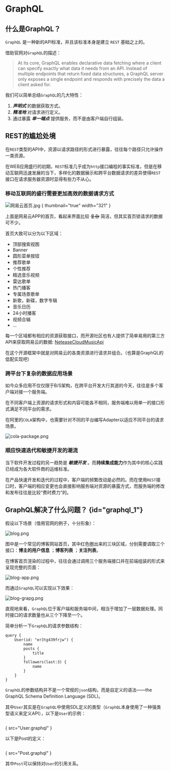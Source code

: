 # GraphQL

## 什么是GraphQL？

`GraphQL` 是一种新的API标准，并且该标准本身是建立 `REST` 基础之上的。

借助官网对`GraphQL`的描述：

> At its core, GraphQL enables declarative data fetching where a client can specify exactly what data it needs from an API. 
> Instead of multiple endpoints that return fixed data structures, a GraphQL server only exposes a single endpoint and responds with precisely the data a client asked for.

我们可以简单总结`GraphQL`的几大特性：

1. ***声明式*** 的数据获取方式。
2. ***精准地*** 对请求进行定义。
3. 通过暴露 ***单一端点*** 提供服务，而不是由客户端自行组装。

## REST的尴尬处境

在`REST`类型的API中，资源以请求路径的形式进行暴露，往往每个路径只允许操作一类资源。

在WEB应用盛行的初期，`REST`标准几乎成为`http`接口编程的事实标准，但是在移动互联网迅速发展的当下，多样化的数据展示和跨平台数据请求的差异使得`REST`接口在请求服务器资源时显得有些力不从心。

### 移动互联网的盛行需要更加高效的数据请求方式

![网易云首页.jpg](网易云首页.jpg) { thumbnail="true" width="321" }

上面是网易云APP的首页，看起来界面比较 ~~复杂~~ 简洁，但其实首页锁请求的数据可不少。

首页大致可以分为以下区域：

- 顶部搜索视图
- Banner
- 圆形菜单按钮
- 推荐歌单
- 个性推荐
- 精选音乐视频
- 雷达歌单
- 热门播客
- 专属场景歌单
- 新歌，新碟，数字专辑
- 音乐日历
- 24小时播客
- 视频合辑
- ... 

每一个区域都有相应的资源获取接口，而开源社区也有人提供了简单易用的第三方API来获取网易云的数据: <a href="https://gitee.com/davie/NeteaseCloudMusicApi">NeteaseCloudMusicApi</a>

在这个开源框架中就是对网易云的各类资源进行请求并组合。（也算是GraphQL的低配实现吧）

### 跨平台下复杂的数据应用场景

如今众多应用不仅仅限于B/S架构，在跨平台开发大行其道的今天，往往是多个客户端对接一个服务端。

在不同客户端上资源的请求形式和内容可能各不相同，服务端难以用单一的接口形式满足不同平台的需求。

在阿里的`COLA`架构中，也需要针对不同的平台编写Adapter以适应不同平台的请求场景。

![cola-package.png](cola-package.png)

### 顺应快速迭代和敏捷开发的潮流

当下软件开发过程的另一趋势是 ***敏捷开发*** 。而**持续集成能力**作为其中的核心实践已经成为各大软件商的运维标准。

在产品快速开发和迭代的过程中，客户端的频繁改动是必然的。而在使用`REST`接口时，客户端的相应变更也会直接影响服务端对资源的暴露方式，而服务端的修改和发布往往是比较“费时费力”的。

## GraphQL解决了什么问题？ {id="graphql_1"}

假设以下场景（借用官网的例子，十分形象）：

![blog.png](blog.png)

图中是一个常见的博客网站首页，其中红色圈出来的三块区域，分别需要调取三个接口：**博主的用户信息** ；**博客列表** ；**关注列表**。

在博客首页渲染的过程中，往往会通过调用三个服务端接口并在前端组装的形式来呈现完整的页面：

![blog-app.png](blog-app.png)

而通过`GraphQL`可以实现以下效果：

![blog-grapg.png](blog-graph.png)

直观地来看，`GraphQL`位于客户端和服务端中间，相当于增加了一层数据处理。同时接口的请求数量也从三个下降至一个。

简单分析一下`GraphQL`的请求参数结构：

```Text
query {
    User(id: "er3tg439frjw") {
        name
        posts {
            title
        }
        followers(last:3) {
            name
        }
    }
}
```

`GraphQL`的参数结构并不是一个常规的`json`结构，而是自定义的语法——the GraphQL Schema Definition Language (SDL)。

其中`User`其实是在`GraphQL`中使用SDL定义的类型（`GraphQL`本身使用了一种强类型语义来定义API），以下是`User`的示例：

[//]: # (```graphql)

[//]: # (type User {)

[//]: # (    id: String!)

[//]: # (    name: String!)

[//]: # (    age: Int!)

[//]: # (})

[//]: # (```)

```Text
```
{ src="User.graphql" }

以下是Post的定义：

```Text
```
{ src="Post.graphql" }

其中`Post`可以保持对`User`的引用关系。
